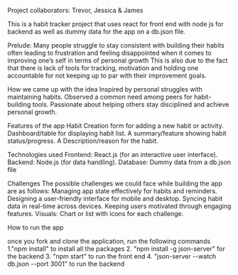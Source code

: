 Project collaborators: Trevor, Jessica & James

This is a habit tracker project that uses react for front end with node js for backend as well as dummy data for the app on a db.json file.

Prelude:
Many people struggle to stay consistent with building their habits often leading to frustration and feeling disappointed when it comes to improving one’s self in terms of personal growth 
This is also due to the fact that there is lack of tools for tracking, motivation and holding one accountable for not keeping up to par with their improvement goals.

How we came up with the idea
Inspired by personal struggles with maintaining habits.
Observed a common need among peers for habit-building tools.
Passionate about helping others stay disciplined and achieve personal growth.

Features of the app
Habit Creation form for adding a new habit or activity.
Dashboard/table for displaying habit list.
A summary/feature showing habit status/progress.
A Description/reason for the habit.

Technologies used
Frontend: React.js (for an interactive user interface).
Backend: Node.js (for data handling).
Database: Dummy data from a db.json file 

Challenges
The possible challenges we could face while building the app are as follows:
Managing app state effectively for habits and reminders.
Designing a user-friendly interface for mobile and desktop.
Syncing habit data in real-time across devices.
Keeping users motivated through engaging features.
Visuals: Chart or list with icons for each challenge.

How to run the app

once you fork and clone the application, run the following commands
1."npm install" to install all the packages
2. "npm install -g json-server" for the backend
3. "npm start" to run the front end
4. "json-server --watch db.json --port 3001" to run the backend
